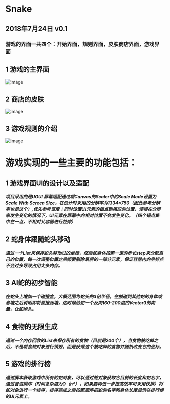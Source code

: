 # Snake
## 2018年7月24日 v0.1
### 游戏的界面一共四个：开始界面，规则界面，皮肤商店界面，游戏界面</br>
## 1 游戏的主界面
![image](https://github.com/li-zheng-hao/Snake/raw/master/DisplayGIF/游戏功能完整.gif)</br>
## 2 商店的皮肤
![image](https://github.com/li-zheng-hao/Snake/raw/master/DisplayGIF/皮肤功能.gif)</br>
## 3 游戏规则的介绍
![image](https://github.com/li-zheng-hao/Snake/raw/master/DisplayGIF/规则功能.gif)</br>

# 游戏实现的一些主要的功能包括：
## 1 游戏界面UI的设计以及适配
##### 项目采用的是UGUI 屏幕适配通过将Canvas的Scaler中的Scale Mode设置为Scale With Screen Size，在设计时采用的分辨率为1334×750（因此参考分辨率也是这个）,优先参考宽度；同时设置UI元素的锚点到相应的位置，使得在分辨率发生变化的情况下，UI元素在屏幕中的相对位置不会发生变化。（四个锚点集中在一点，不相对父容器进行拉伸）


## 2 蛇身体跟随蛇头移动
##### 通过一个List<Position>来保存蛇头移动过的坐标，然后蛇身体按照一定的步长step来分配自己的位置，每一次调整位置之后都要删除最后的一部分元素，保证容器内的坐标点不会过多导致占用太多内存。
  
  
## 3 AI蛇的初步智能
##### 在蛇头上增加一个碰撞盒，大概范围为蛇头的3倍半径，在触碰到其他蛇的身体或者墙之后说明即将要撞到墙，这时候给蛇一个反向160-200度的Vector3的向量，让蛇掉头。


## 4 食物的无限生成
##### 通过一个内存回收的List来保存所有的食物（目前是200个），当食物被吃掉之后，不是将食物对象进行销毁，而是获得这个被吃掉的食物并随机改变它的坐标。


## 5 游戏的排行榜
##### 通过脚本获取游戏中所有的蛇对象，可以通过蛇对象获取它目前的长度和蛇名字，通过冒泡排序（时间复杂度为O（n²），如果要再进一步提高效率可采用快排）将蛇对象进行一个排序，排序完成之后按照顺序把蛇的名字和身体长度显示在排行榜的UI元素上。


  

